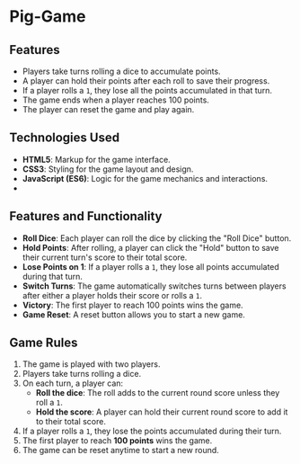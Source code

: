 # Pig-Game

## Features

- Players take turns rolling a dice to accumulate points.
- A player can hold their points after each roll to save their progress.
- If a player rolls a `1`, they lose all the points accumulated in that turn.
- The game ends when a player reaches 100 points.
- The player can reset the game and play again.

## Technologies Used

- **HTML5**: Markup for the game interface.
- **CSS3**: Styling for the game layout and design.
- **JavaScript (ES6)**: Logic for the game mechanics and interactions.
- 
## Features and Functionality

- **Roll Dice**: Each player can roll the dice by clicking the "Roll Dice" button.
- **Hold Points**: After rolling, a player can click the "Hold" button to save their current turn's score to their total score.
- **Lose Points on 1**: If a player rolls a `1`, they lose all points accumulated during that turn.
- **Switch Turns**: The game automatically switches turns between players after either a player holds their score or rolls a `1`.
- **Victory**: The first player to reach 100 points wins the game.
- **Game Reset**: A reset button allows you to start a new game.

## Game Rules

1. The game is played with two players.
2. Players take turns rolling a dice.
3. On each turn, a player can:
   - **Roll the dice**: The roll adds to the current round score unless they roll a `1`.
   - **Hold the score**: A player can hold their current round score to add it to their total score.
4. If a player rolls a `1`, they lose the points accumulated during their turn.
5. The first player to reach **100 points** wins the game.
6. The game can be reset anytime to start a new round.
